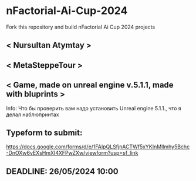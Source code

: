 # nFactorial-Ai-Cup-2024
Fork this repository and build nFactorial Ai Cup 2024 projects 

## < Nursultan Atymtay >

## < MetaSteppeTour >

## < Game, made on unreal engine v.5.1.1, made with bluprints >

Info: Что бы проверить вам надо установить Unreal engine 5.1.1., что я делал наблюпринтах

## Typeform to submit:
https://docs.google.com/forms/d/e/1FAIpQLSfjnACTWf5xYKInMllmhy5Bchc-DnOXw6vEXsHmXI4XFPwZXw/viewform?usp=sf_link

## DEADLINE: 26/05/2024 10:00
